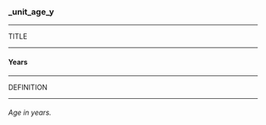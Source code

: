 ### _unit_age_y



------
TITLE

------

#### Years



------
DEFINITION

------

###### Age in years.